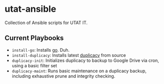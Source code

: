 # utat-ansible
Collection of Ansible scripts for UTAT IT. 

## Current Playbooks
* `install-go`: Installs [go](https://golang.org/). Duh. 
* `install-duplicacy`: Installs latest [duplicacy](https://github.com/gilbertchen/duplicacy) from source
* `duplicacy-init`: Initializes duplicacy to backup to Google Drive via cron, using a basic filter set
* `duplicacy-maint`: Runs basic maintenance on a duplicacy backup, including exhaustive prune and integrity checking. 
